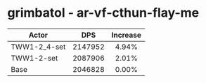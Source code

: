 # grimbatol - ar-vf-cthun-flay-me
| Actor | DPS | Increase |
|---|:---:|:---:|
|TWW1-2_4-set|2147952|4.94%|
|TWW1-2-set|2087906|2.01%|
|Base|2046828|0.00%|
